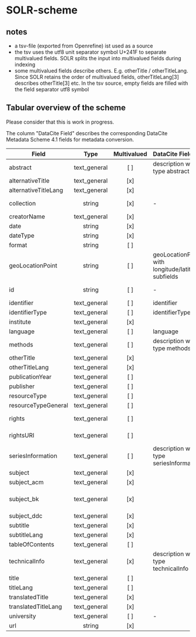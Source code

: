 # SOLR-scheme

## notes
* a tsv-file (exported from Openrefine) ist used as a source
* the tsv uses the utf8 unit separator symbol U+241F to separate multivalued fields. SOLR splits the input into multivalued fields during indexing
* some multivalued fields describe others. E.g. otherTitle / otherTitleLang. Since SOLR retains the order of multivalued fields, otherTitleLang[3] describes otherTitle[3] etc. In  the tsv source, empty fields are filled with the field separator utf8 symbol


## Tabular overview of the scheme

Please consider that this is work in progress.

The column "DataCite Field" describes the corresponding DataCite Metadata Scheme 4.1 fields for metadata conversion.

| Field          | Type           | Multivalued  | DataCite Field | Description |
| -------------------- |:-------------:|:-----:|:--------------------|:----------------------------------------|
| abstract | text_general      | [ ] | description with type abstract | |
| alternativeTitle | text_general      | [x] | | |
| alternativeTitleLang | text_general      | [x] | | |
| collection | string      | [x] | - |  describes the source of the metadata |
| creatorName | text_general      | [x] | | |
| date | string      | [x] | | |
| dateType | string      | [x] | | |
| format | string      | [ ] | | |
| geoLocationPoint | string      | [ ] | geoLocationPoint with longitude/latitude subfields | e.g. 53.590312,9.978455 |
| id | string      | [ ] | - | copy of identifier (done by SOLR) |
| identifier | text_general      | [ ] | identifier | |
| identifierType | text_general      | [ ] | identifierType | |
| institute | text_general      | [x] | | |
| language | text_general      | [ ] | language | |
| methods | text_general      | [ ] | description with type methods | |
| otherTitle | text_general      | [x] | | |
| otherTitleLang | text_general      | [x] | | |
| publicationYear | text_general      | [ ] | | |
| publisher | text_general      | [ ] | | |
| resourceType | text_general      | [ ] | | |
| resourceTypeGeneral | text_general      | [ ] | | |
| rights | text_general      | [ ] | | single valued despite DataCite Scheme |
| rightsURI | text_general      | [ ] | | single valued despite DataCite Scheme |
| seriesInformation | text_general      | [ ] | description with type seriesInformation | |
| subject | text_general      | [x] | | |
| subject_acm | text_general      | [x] | | ACM classifiation |
| subject_bk | text_general      | [x] | | Basisklassification (a german classification )|
| subject_ddc | text_general      | [x] | | |
| subtitle | text_general      | [x] | | |
| subtitleLang | text_general      | [x] | | |
| tableOfContents | text_general      | [ ] | | |
| technicalInfo | text_general      | [x] | description with type technicalInfo | |
| title | text_general      | [ ] | | |
| titleLang | text_general      | [ ] | | |
| translatedTitle | text_general      | [x] | | |
| translatedTitleLang | text_general      | [x] | | |
| university | text_general      | [ ] | - | |
| url | string      | [x] | | |
